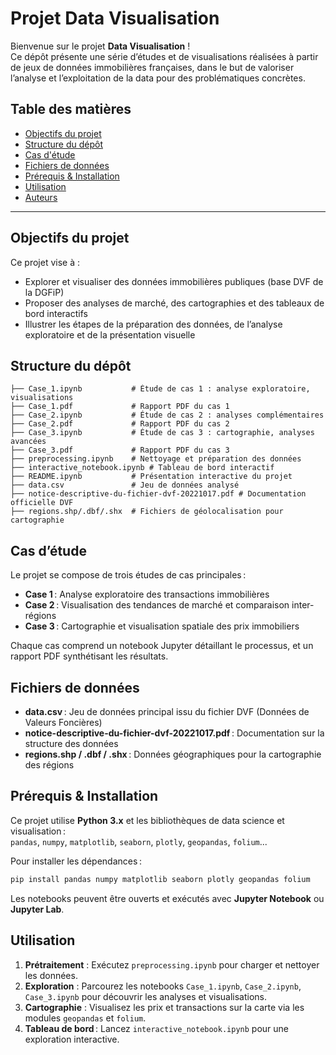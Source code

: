 # Projet Data Visualisation

Bienvenue sur le projet **Data Visualisation** !  
Ce dépôt présente une série d’études et de visualisations réalisées à partir de jeux de données immobilières françaises, dans le but de valoriser l’analyse et l’exploitation de la data pour des problématiques concrètes.

## Table des matières

- [Objectifs du projet](#objectifs-du-projet)
- [Structure du dépôt](#structure-du-dépôt)
- [Cas d'étude](#cas-détude)
- [Fichiers de données](#fichiers-de-données)
- [Prérequis & Installation](#prérequis--installation)
- [Utilisation](#utilisation)
- [Auteurs](#auteurs)

---

## Objectifs du projet

Ce projet vise à :
- Explorer et visualiser des données immobilières publiques (base DVF de la DGFiP)
- Proposer des analyses de marché, des cartographies et des tableaux de bord interactifs
- Illustrer les étapes de la préparation des données, de l’analyse exploratoire et de la présentation visuelle

## Structure du dépôt

```
├── Case_1.ipynb           # Étude de cas 1 : analyse exploratoire, visualisations
├── Case_1.pdf             # Rapport PDF du cas 1
├── Case_2.ipynb           # Étude de cas 2 : analyses complémentaires
├── Case_2.pdf             # Rapport PDF du cas 2
├── Case_3.ipynb           # Étude de cas 3 : cartographie, analyses avancées
├── Case_3.pdf             # Rapport PDF du cas 3
├── preprocessing.ipynb    # Nettoyage et préparation des données
├── interactive_notebook.ipynb # Tableau de bord interactif
├── README.ipynb           # Présentation interactive du projet
├── data.csv               # Jeu de données analysé
├── notice-descriptive-du-fichier-dvf-20221017.pdf # Documentation officielle DVF
├── regions.shp/.dbf/.shx  # Fichiers de géolocalisation pour cartographie
```

## Cas d’étude

Le projet se compose de trois études de cas principales :
- **Case 1** : Analyse exploratoire des transactions immobilières
- **Case 2** : Visualisation des tendances de marché et comparaison inter-régions
- **Case 3** : Cartographie et visualisation spatiale des prix immobiliers

Chaque cas comprend un notebook Jupyter détaillant le processus, et un rapport PDF synthétisant les résultats.

## Fichiers de données

- **data.csv** : Jeu de données principal issu du fichier DVF (Données de Valeurs Foncières)
- **notice-descriptive-du-fichier-dvf-20221017.pdf** : Documentation sur la structure des données
- **regions.shp / .dbf / .shx** : Données géographiques pour la cartographie des régions

## Prérequis & Installation

Ce projet utilise **Python 3.x** et les bibliothèques de data science et visualisation :  
`pandas`, `numpy`, `matplotlib`, `seaborn`, `plotly`, `geopandas`, `folium`...

Pour installer les dépendances :

```bash
pip install pandas numpy matplotlib seaborn plotly geopandas folium
```

Les notebooks peuvent être ouverts et exécutés avec **Jupyter Notebook** ou **Jupyter Lab**.

## Utilisation

1. **Prétraitement** : Exécutez `preprocessing.ipynb` pour charger et nettoyer les données.
2. **Exploration** : Parcourez les notebooks `Case_1.ipynb`, `Case_2.ipynb`, `Case_3.ipynb` pour découvrir les analyses et visualisations.
3. **Cartographie** : Visualisez les prix et transactions sur la carte via les modules `geopandas` et `folium`.
4. **Tableau de bord** : Lancez `interactive_notebook.ipynb` pour une exploration interactive.
